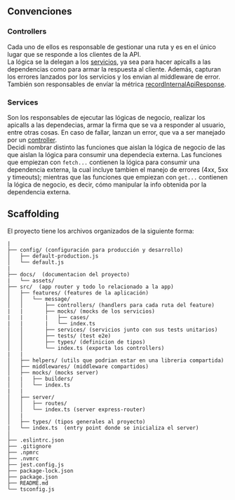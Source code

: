 ## Convenciones
### Controllers
Cada uno de ellos es responsable de gestionar una ruta y es en el único lugar que se responde a los clientes de la API. \
La lógica se la delegan a los [servicios](#services), ya sea para hacer apicalls a las dependencias como para armar la respuesta al cliente.
Además, capturan los errores lanzados por los servicios y los envian al middleware de error. También son responsables de envíar la métrica [recordInternalApiResponse](#recordexternalapiresponse).

### Services
Son los responsables de ejecutar las lógicas de negocio, realizar los apicalls a las dependecias, armar la firma que se va a responder al usuario, entre otras cosas.
En caso de fallar, lanzan un error, que va a ser manejado por un [controller](#controllers). \
Decidi nombrar distinto las funciones que aislan la lógica de negocio de las que aislan la lógica para consumir una dependecia externa. Las funciones que empiezan con `fetch...` contienen la lógica para consumir una dependencia externa, la cual incluye tambien el manejo de errores (4xx, 5xx y timeouts); mientras que las funciones que empiezan con `get...` contienen la lógica de negocio, es decir, cómo manipular la info obtenida por la dependencia externa.

## Scaffolding
El proyecto tiene los archivos organizados de la siguiente forma:

```
|
├── config/ (configuración para producción y desarrollo)
│   ├── default-production.js
│   └── default.js
|
├── docs/  (documentacion del proyecto)
|   └── assets/
├── src/  (app router y todo lo relacionado a la app)
│   ├── features/ (features de la aplicación)
│   │   └── message/
│   │       ├── controllers/ (handlers para cada ruta del feature)
|   |       ├── mocks/ (mocks de los servicios) 
|   |       |   ├── cases/
|   |       |   └── index.ts
│   │       ├── services/ (servicios junto con sus tests unitarios)
│   │       ├── tests/ (test e2e)
│   │       ├── types/ (definicion de tipos)
│   │       └── index.ts (exporta los controllers)
|   |
│   ├── helpers/ (utils que podrian estar en una libreria compartida)
│   ├── middlewares/ (middleware compartidos)
│   ├── mocks/ (mocks server)
|   |   ├── builders/
│   │   └── index.ts
|   |
│   ├── server/
│   │   ├── routes/
│   │   └── index.ts (server express-router)
│   |
│   ├── types/ (tipos generales al proyecto)
|   └── index.ts  (entry point donde se inicializa el server)
│
├── .eslintrc.json
├── .gitignore
├── .npmrc
├── .nvmrc
├── jest.config.js
├── package-lock.json
├── package.json
├── README.md
└── tsconfig.js
```
